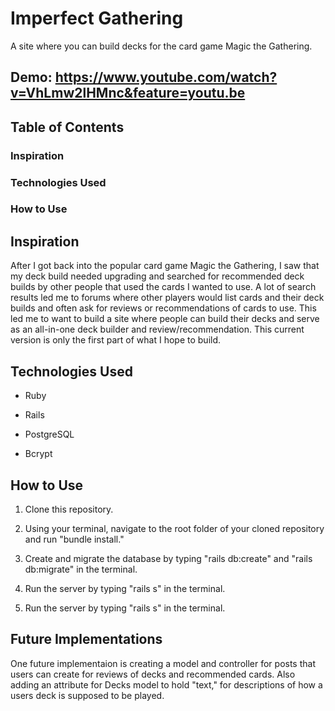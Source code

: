 # Imperfect Gathering
A site where you can build decks for the card game Magic the Gathering.


## Demo: https://www.youtube.com/watch?v=VhLmw2lHMnc&feature=youtu.be


## Table of Contents ##
### Inspiration
### Technologies Used
### How to Use

## Inspiration
After I got back into the popular card game Magic the Gathering, I saw that my deck build needed upgrading and searched for recommended deck builds by other people that used the cards I wanted to use. A lot of search results led me to forums where other players would list cards and their deck builds and often ask for reviews or recommendations of cards to use. This led me to want to build a site where people can build their decks and serve as an all-in-one deck builder and review/recommendation. This current version is only the first part of what I hope to build.

## Technologies Used
- Ruby

- Rails
- PostgreSQL
- Bcrypt

## How to Use
1. Clone this repository.
2. Using your terminal, navigate to the root folder of your cloned repository and run "bundle install."
4. Create and migrate the database by typing "rails db:create" and "rails db:migrate" in the terminal.

5. Run the server by typing "rails s" in the terminal.

5. Run the server by typing "rails s" in the terminal.

## Future Implementations
One future implementaion is creating a model and controller for posts that users can create for reviews of decks and recommended cards. Also adding an attribute for Decks model to hold "text," for descriptions of how a users deck is supposed to be played.
